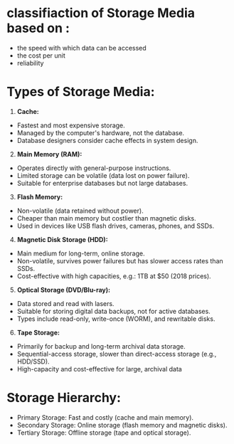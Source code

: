 # classifiaction of Storage Media based on :
- the speed with which data can be accessed
- the cost per unit
- reliability
# Types of Storage Media:
1. **Cache:**
- Fastest and most expensive storage.
- Managed by the computer's hardware, not the database.
- Database designers consider cache effects in system design.
  
2. **Main Memory (RAM):**
- Operates directly with general-purpose instructions.
- Limited storage can be volatile (data lost on power failure).
- Suitable for enterprise databases but not large databases.

3. **Flash Memory:**
- Non-volatile (data retained without power).
- Cheaper than main memory but costlier than magnetic disks.
- Used in devices like USB flash drives, cameras, phones, and SSDs.

4. **Magnetic Disk Storage (HDD):**
- Main medium for long-term, online storage.
- Non-volatile, survives power failures but has slower access rates than SSDs.
- Cost-effective with high capacities, e.g.: 1TB at $50 (2018 prices).

5. **Optical Storage (DVD/Blu-ray):**
- Data stored and read with lasers.
- Suitable for storing digital data backups, not for active databases.
- Types include read-only, write-once (WORM), and rewritable disks.

6. **Tape Storage:**
- Primarily for backup and long-term archival data storage.
- Sequential-access storage, slower than direct-access storage (e.g., HDD/SSD).
- High-capacity and cost-effective for large, archival data
  

# Storage Hierarchy:
- Primary Storage: Fast and costly (cache and main memory).
- Secondary Storage: Online storage (flash memory and magnetic disks).
- Tertiary Storage: Offline storage (tape and optical storage).
  
